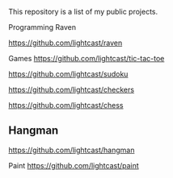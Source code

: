 This repository is a list of my public projects.


Programming
Raven

https://github.com/lightcast/raven


Games
https://github.com/lightcast/tic-tac-toe

https://github.com/lightcast/sudoku

https://github.com/lightcast/checkers


https://github.com/lightcast/chess

## Hangman <br />

https://github.com/lightcast/hangman <br />


Paint
https://github.com/lightcast/paint